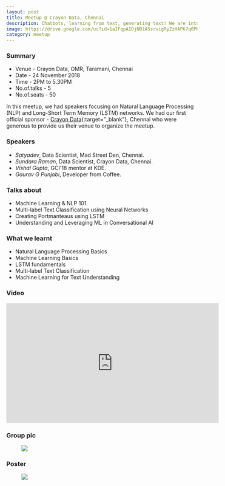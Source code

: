 ```yaml
---
layout: post
title: Meetup @ Crayon Data, Chennai
description: Chatbots, learning from text, generating text! We are into Natural Language Processing this time. Expert speakers from NLP domain shared their experiences.
image: https://drive.google.com/uc?id=1aIFqpAIDjNBlA5srvigRyZzHAP67q0PH
category: meetup
---
```


### Summary 

* Venue - Crayon Data, OMR, Taramani, Chennai
* Date - 24 November 2018
* Time - 2PM to 5.30PM
* No.of.talks - 5
* No.of.seats - 50

In this meetup, we had speakers focusing on Natural Language Processing (NLP) and Long-Short Term Memory (LSTM) networks. We had our first official sponsor - [Crayon Data](https://www.crayondata.com/){:target="_blank"}, Chennai who were generous to provide us their venue to organize the meetup.

### Speakers 

* *Satyadev*, Data Scientist, Mad Street Den, Chennai.
* *Sundara Raman*, Data Scientist, Crayon Data, Chennai.
* *Vishal Gupta*, GCI'18 mentor at KDE.
* *Gaurav G Punjabi*, Developer from Coffee.

### Talks about
* Machine Learning & NLP 101
* Multi-label Text Classification using Neural Networks
* Creating Portmanteaus using LSTM
* Understanding and Leveraging ML in Conversational AI

### What we learnt
* Natural Language Processing Basics
* Machine Learning Basics
* LSTM fundamentals
* Multi-label Text Classification
* Machine Learning for Text Understanding

### Video

<div class="video-container"><iframe width="560" height="315" src="https://www.youtube.com/embed/7sMjvv4U9ww" frameborder="0" allow="accelerometer; autoplay; encrypted-media; gyroscope; picture-in-picture" allowfullscreen></iframe></div>

### Group pic

<figure>
  <img src="https://drive.google.com/uc?id=1_rnCaOXKiulMgECKEA33GXhUNONlTjgj" class="typical-image" />
</figure>

### Poster

<figure>
  <img src="https://drive.google.com/uc?id=1aIFqpAIDjNBlA5srvigRyZzHAP67q0PH" class="typical-image" />
</figure>